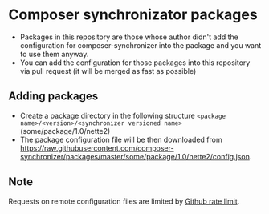 # Composer synchronizator packages
- Packages in this repository are those whose author didn't add the configuration for
composer-synchronizer into the package and you want to use them anyway.
- You can add the configuration for those packages into this repository via pull request (it will be merged as fast as possible)

## Adding packages
- Create a package directory in the following structure
`<package name>/<version>/<synchronizer versioned name>` (some/package/1.0/nette2)
- The package configuration file will be then downloaded from
https://raw.githubusercontent.com/composer-synchronizer/packages/master/some/package/1.0/nette2/config.json.

## Note
Requests on remote configuration files are limited by [Github rate limit](https://developer.github.com/v3/rate_limit/).
